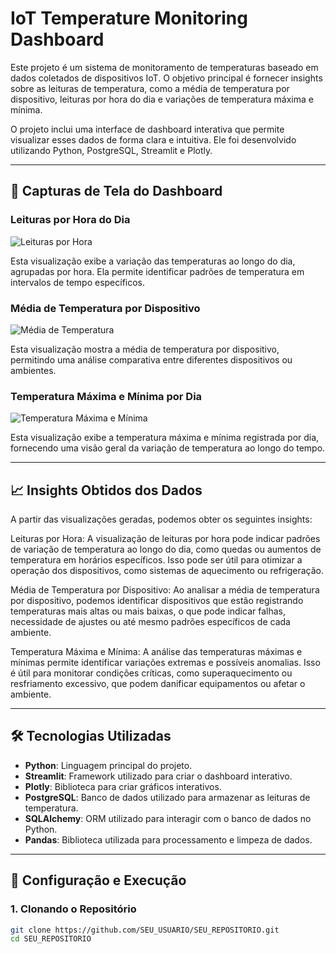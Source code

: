 # IoT Temperature Monitoring Dashboard

Este projeto é um sistema de monitoramento de temperaturas baseado em dados coletados de dispositivos IoT. O objetivo principal é fornecer insights sobre as leituras de temperatura, como a média de temperatura por dispositivo, leituras por hora do dia e variações de temperatura máxima e mínima.

O projeto inclui uma interface de dashboard interativa que permite visualizar esses dados de forma clara e intuitiva. Ele foi desenvolvido utilizando Python, PostgreSQL, Streamlit e Plotly.

---

## 📸 Capturas de Tela do Dashboard

### Leituras por Hora do Dia

![Leituras por Hora](https://i.imgur.com/grEd0dX.png)

Esta visualização exibe a variação das temperaturas ao longo do dia, agrupadas por hora. Ela permite identificar padrões de temperatura em intervalos de tempo específicos.

### Média de Temperatura por Dispositivo

![Média de Temperatura](https://i.imgur.com/ucjVJdl.png)

Esta visualização mostra a média de temperatura por dispositivo, permitindo uma análise comparativa entre diferentes dispositivos ou ambientes.

### Temperatura Máxima e Mínima por Dia

![Temperatura Máxima e Mínima](https://i.imgur.com/AZBbqVR.png)

Esta visualização exibe a temperatura máxima e mínima registrada por dia, fornecendo uma visão geral da variação de temperatura ao longo do tempo.

---

## 📈 Insights Obtidos dos Dados
A partir das visualizações geradas, podemos obter os seguintes insights:

Leituras por Hora: A visualização de leituras por hora pode indicar padrões de variação de temperatura ao longo do dia, como quedas ou aumentos de temperatura em horários específicos. Isso pode ser útil para otimizar a operação dos dispositivos, como sistemas de aquecimento ou refrigeração.

Média de Temperatura por Dispositivo: Ao analisar a média de temperatura por dispositivo, podemos identificar dispositivos que estão registrando temperaturas mais altas ou mais baixas, o que pode indicar falhas, necessidade de ajustes ou até mesmo padrões específicos de cada ambiente.

Temperatura Máxima e Mínima: A análise das temperaturas máximas e mínimas permite identificar variações extremas e possíveis anomalias. Isso é útil para monitorar condições críticas, como superaquecimento ou resfriamento excessivo, que podem danificar equipamentos ou afetar o ambiente.

---

## 🛠️ Tecnologias Utilizadas

- **Python**: Linguagem principal do projeto.
- **Streamlit**: Framework utilizado para criar o dashboard interativo.
- **Plotly**: Biblioteca para criar gráficos interativos.
- **PostgreSQL**: Banco de dados utilizado para armazenar as leituras de temperatura.
- **SQLAlchemy**: ORM utilizado para interagir com o banco de dados no Python.
- **Pandas**: Biblioteca utilizada para processamento e limpeza de dados.

---

## 🔧 Configuração e Execução

### 1. Clonando o Repositório

```bash
git clone https://github.com/SEU_USUARIO/SEU_REPOSITORIO.git
cd SEU_REPOSITORIO
